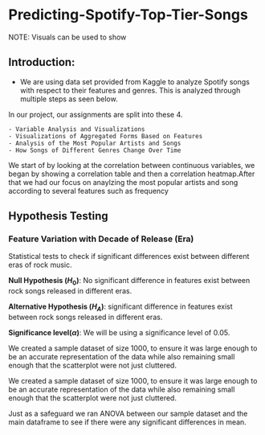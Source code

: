 # Predicting-Spotify-Top-Tier-Songs
NOTE: Visuals can be used to show

## Introduction:
- We are using data set provided from Kaggle to analyze Spotify songs with respect to their features and genres. This is analyzed through multiple steps as seen below.


In our project, our assignments are split into these 4.
```
- Variable Analysis and Visualizations
- Visualizations of Aggregated Forms Based on Features
- Analysis of the Most Popular Artists and Songs
- How Songs of Different Genres Change Over Time
```

We start of by looking at the correlation between continuous variables, we began by showing a correlation table and then a correlation heatmap.After that we had our focus on anaylzing the most popular artists and song according to several features such as frequency 


## Hypothesis Testing

### Feature Variation with Decade of Release (Era)

Statistical tests to check if significant differences exist between different eras of rock music.

**Null Hypothesis ($H_0$)**: No significant difference in features exist between rock songs released in different eras.

**Alternative Hypothesis ($H_A$)**: significant difference in features exist between rock songs released in different eras.

**Significance level($α$)**: We will be using a significance level of 0.05.

We created a sample dataset of size 1000, to ensure it was large enough to be an accurate representation of the data while also remaining small enough that the scatterplot were not just cluttered.

We created a sample dataset of size 1000, to ensure it was large enough to be an accurate representation of the data while also remaining small enough that the scatterplot were not just cluttered.

Just as a safeguard we ran ANOVA between our sample dataset and the main dataframe to see if there were any significant differences in mean.
